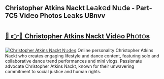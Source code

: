 ## Christopher Atkins Nackt Le𝚊k𝚎d N𝚞𝚍e - Part-7C5 Vid𝚎o Photos Le𝚊ks UBnvv

# <h2><a href="http://fb8hbk4.evod.top/?m=Christopher+Atkins+Nackt">🔗 👉🔴 Christopher Atkins Nackt Vid𝚎o Ph𝚘t𝚘s</a></h2>

[![Christopher Atkins Nackt N𝚞d𝚎s](https://i.imgur.com/8V9OHl7.gif)](http://fb8hbk4.evod.top/?m=Christopher+Atkins+Nackt)
Online personality Christopher Atkins Nackt who creates engaging lifestyle and dance content, featuring solo and collaborative dance trend performances and mini vlogs. Passionate advocate Christopher Atkins Nackt, known for their unwavering commitment to social justice and human rights. 
